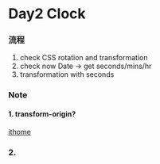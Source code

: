 # Day2 Clock

### 流程
1. check CSS rotation and transformation
2. check now Date -> get seconds/mins/hr
3. transformation with seconds


### Note

#### 1. transform-origin?
[ithome](https://ithelp.ithome.com.tw/articles/10136005)

### 2.
